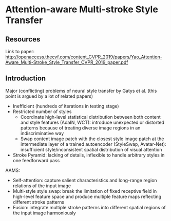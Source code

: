# Attention-aware Multi-stroke Style Transfer

## Resources

Link to paper: http://openaccess.thecvf.com/content_CVPR_2019/papers/Yao_Attention-Aware_Multi-Stroke_Style_Transfer_CVPR_2019_paper.pdf

## Introduction

Major (conflicting) problems of neural style transfer by Gatys et al. (this point is argued by a lot of related papers)

- Inefficient (hundreds of iterations in testing stage)
- Restricted number of styles
  - Coordinate high-level statistical distribution between both content and style features (AdaIN, WCT): introduce unexpected or distorted patterns because of treating diverse image regions in an indiscriminative way
  - Swap content image patch with the closest style image patch at the intermediate layer of a trained autoencoder (StyleSwap, Avatar-Net): insufficient style/inconsistent spatial distribution of visual attention
- Stroke Pyramid: lacking of details, inflexible to handle arbitrary styles in one feedforward pass



AAMS:

- Self-attention: capture salient characteristics and long-range region relations of the input image
- Multi-style style swap: break the limitation of fixed receptive field in high-level feature space and produce multiple feature maps reflecting different stroke patterns
- Fusion: integrate multiple stroke patterns into different spatial regions of the input image harmoniously


